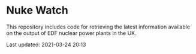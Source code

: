 # Nuke Watch

This repository includes code for retrieving the latest information available on the output of EDF nuclear power plants in the UK.

Last updated: 2021-03-24 20:13